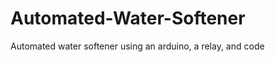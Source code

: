 Automated-Water-Softener
========================

Automated water softener using an arduino, a relay, and code

